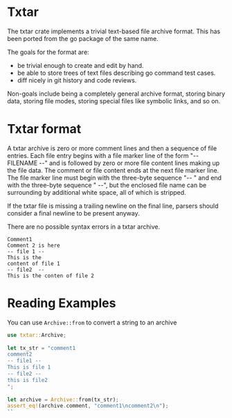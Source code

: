 
# Txtar

The txtar crate implements a trivial text-based file archive format.
This has been ported from the go package of the same name.
                                                                                   
The goals for the format are:

  - be trivial enough to create and edit by hand.
  - be able to store trees of text files describing go command test cases.
  - diff nicely in git history and code reviews.
                                                                                   
Non-goals include being a completely general archive format,
storing binary data, storing file modes, storing special files like
symbolic links, and so on.
                                                                                   
# Txtar format
                                                                                   
A txtar archive is zero or more comment lines and then a sequence of file entries.
Each file entry begins with a file marker line of the form "-- FILENAME --"
and is followed by zero or more file content lines making up the file data.
The comment or file content ends at the next file marker line.
The file marker line must begin with the three-byte sequence "-- "
and end with the three-byte sequence " --", but the enclosed
file name can be surrounding by additional white space,
all of which is stripped.
                                                                                   
If the txtar file is missing a trailing newline on the final line,
parsers should consider a final newline to be present anyway.
                                                                                   
There are no possible syntax errors in a txtar archive.
                                                                                   
```text
Comment1
Comment 2 is here
-- file 1 --
This is the
content of file 1
-- file2  --
This is the conten of file 2
```

# Reading Examples

You can use `Archive::from` to convert a string to an archive

```rust
use txtar::Archive;
                                                           
let tx_str = "comment1
comment2
-- file1 --
This is file 1
-- file2 --
this is file2
";
                                                           
let archive = Archive::from(tx_str);
assert_eq!(archive.comment, "comment1\ncomment2\n");
``
